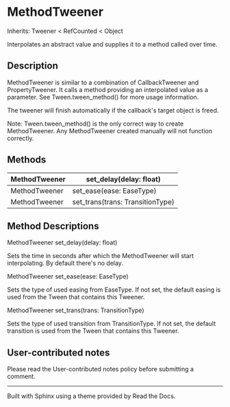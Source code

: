 # MethodTweener

Inherits: Tweener < RefCounted < Object

Interpolates an abstract value and supplies it to a method called over time.

## Description

MethodTweener is similar to a combination of CallbackTweener and
PropertyTweener. It calls a method providing an interpolated value as a
parameter. See Tween.tween_method() for more usage information.

The tweener will finish automatically if the callback's target object is
freed.

Note: Tween.tween_method() is the only correct way to create MethodTweener.
Any MethodTweener created manually will not function correctly.

## Methods

MethodTweener | set_delay(delay: float)  
---|---  
MethodTweener | set_ease(ease: EaseType)  
MethodTweener | set_trans(trans: TransitionType)  
  
## Method Descriptions

MethodTweener set_delay(delay: float)

Sets the time in seconds after which the MethodTweener will start
interpolating. By default there's no delay.

MethodTweener set_ease(ease: EaseType)

Sets the type of used easing from EaseType. If not set, the default easing is
used from the Tween that contains this Tweener.

MethodTweener set_trans(trans: TransitionType)

Sets the type of used transition from TransitionType. If not set, the default
transition is used from the Tween that contains this Tweener.

## User-contributed notes

Please read the User-contributed notes policy before submitting a comment.

* * *

Built with Sphinx using a theme provided by Read the Docs.

